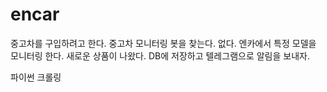 # encar
중고차를 구입하려고 한다.
중고차 모니터링 봇을 찾는다.
없다.
엔카에서 특정 모델을 모니터링 한다.
새로운 상품이 나왔다.
DB에 저장하고 텔레그램으로 알림을 보내자.

파이썬 크롤링

